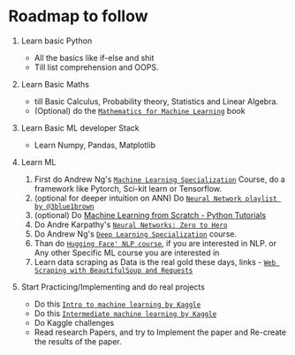 # Roadmap to follow

1. Learn basic Python

   - All the basics like if-else and shit
   - Till list comprehension and OOPS.

2. Learn Basic Maths

   - till Basic Calculus, Probability theory, Statistics and Linear Algebra.
   - (Optional) do the [`Mathematics for Machine Learning`](https://course.ccs.neu.edu/ds4420sp20/readings/mml-book.pdf) book

3. Learn Basic ML developer Stack

   - Learn Numpy, Pandas, Matplotlib

4. Learn ML

   1. First do Andrew Ng's [`Machine Learning Specialization`](https://www.coursera.org/specializations/machine-learning-introduction#courses)
      Course, do a framework like Pytorch, Sci-kit learn or Tensorflow.
   2. (optional for deeper intuition on ANN) Do [`Neural Network playlist by @3blue1brown`](https://www.youtube.com/playlist?list=PLZHQObOWTQDNU6R1_67000Dx_ZCJB-3pi)
   3. (optional) Do [Machine Learning from Scratch - Python Tutorials](https://www.youtube.com/playlist?list=PLqnslRFeH2Upcrywf-u2etjdxxkL8nl7E)
   4. Do Andre Karpathy's [`Neural Networks: Zero to Hero`](https://www.youtube.com/playlist?list=PLAqhIrjkxbuWI23v9cThsA9GvCAUhRvKZ)
   5. Do Andrew Ng's [`Deep Learning Specialization`](https://www.coursera.org/specializations/deep-learning?irgwc=1#courses) course.
   6. Than do [`Hugging Face' NLP course`](https://huggingface.co/learn/nlp-course/chapter1/1), if you are interested in
      NLP. or Any other Specific ML course you are interested in
   7. Learn data scraping as Data is the real gold these days, links - [`Web Scraping with BeautifulSoup and Requests`](https://www.youtube.com/watch?v=ng2o98k983k&pp=ygUXY29yZXkgc2NoYWZlciBiZWF1dGlmdWw%3D)

5. Start Practicing/Implementing and do real projects
   - Do this [`Intro to machine learning by Kaggle`](https://www.kaggle.com/learn/intro-to-machine-learning)
   - Do this [`Intermediate machine learning by Kaggle`](https://www.kaggle.com/learn/intermediate-machine-learning)
   - Do Kaggle challenges
   - Read research Papers, and try to Implement the paper and Re-create the results of the paper.
